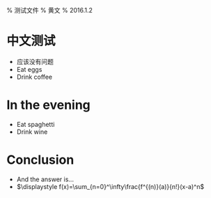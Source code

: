 % 测试文件
% 黄文
% 2016.1.2

# 中文测试

- 应该没有问题
- Eat eggs
- Drink coffee

# In the evening

- Eat spaghetti
- Drink wine

# Conclusion

- And the answer is...
- $\displaystyle f(x)=\sum_{n=0}^\infty\frac{f^{(n)}(a)}{n!}(x-a)^n$    


